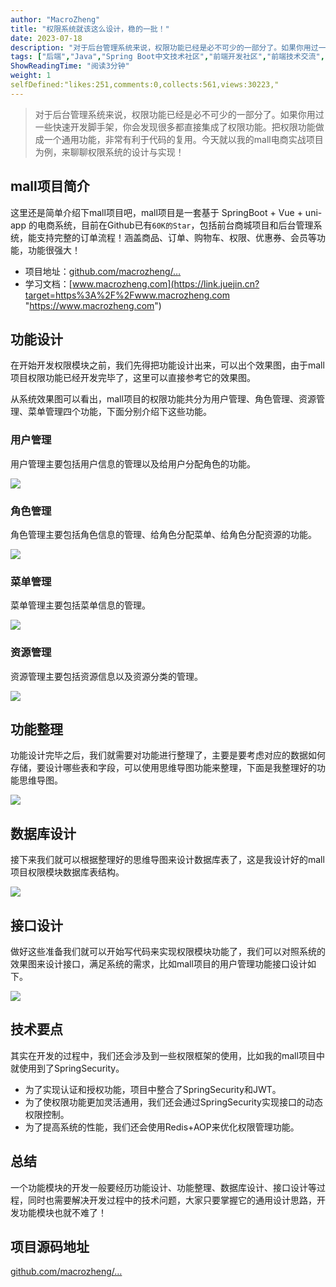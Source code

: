 ```yaml
---
author: "MacroZheng"
title: "权限系统就该这么设计，稳的一批！"
date: 2023-07-18
description: "对于后台管理系统来说，权限功能已经是必不可少的一部分了。如果你用过一些快速开发脚手架，你会发现很多都直接集成了权限功能。把权限功能做成一个通用功能，非常有利于代码的复用。"
tags: ["后端","Java","Spring Boot中文技术社区","前端开发社区","前端技术交流","前端框架教程","JavaScript 学习资源","CSS 技巧与最佳实践","HTML5 最新动态","前端工程师职业发展","开源前端项目","前端技术趋势"]
ShowReadingTime: "阅读3分钟"
weight: 1
selfDefined:"likes:251,comments:0,collects:561,views:30223,"
---
```

> 对于后台管理系统来说，权限功能已经是必不可少的一部分了。如果你用过一些快速开发脚手架，你会发现很多都直接集成了权限功能。把权限功能做成一个通用功能，非常有利于代码的复用。今天就以我的mall电商实战项目为例，来聊聊权限系统的设计与实现！

mall项目简介
--------

这里还是简单介绍下mall项目吧，mall项目是一套基于 SpringBoot + Vue + uni-app 的电商系统，目前在Github已有`60K的Star`，包括前台商城项目和后台管理系统，能支持完整的订单流程！涵盖商品、订单、购物车、权限、优惠券、会员等功能，功能很强大！

*   项目地址：[github.com/macrozheng/…](https://link.juejin.cn?target=https%3A%2F%2Fgithub.com%2Fmacrozheng%2Fmall "https://github.com/macrozheng/mall")
*   学习文档：[www.macrozheng.com](https://link.juejin.cn?target=https%3A%2F%2Fwww.macrozheng.com "https://www.macrozheng.com")

功能设计
----

在开始开发权限模块之前，我们先得把功能设计出来，可以出个效果图，由于mall项目权限功能已经开发完毕了，这里可以直接参考它的效果图。

从系统效果图可以看出，mall项目的权限功能共分为用户管理、角色管理、资源管理、菜单管理四个功能，下面分别介绍下这些功能。

### 用户管理

用户管理主要包括用户信息的管理以及给用户分配角色的功能。

![](/images/jueJin/3db2a26516844ed.png)

### 角色管理

角色管理主要包括角色信息的管理、给角色分配菜单、给角色分配资源的功能。

![](/images/jueJin/01451db4ad4d49d.png)

### 菜单管理

菜单管理主要包括菜单信息的管理。

![](/images/jueJin/7a5095f0a21f4a6.png)

### 资源管理

资源管理主要包括资源信息以及资源分类的管理。

![](/images/jueJin/6a39b03ddb0d4f6.png)

功能整理
----

功能设计完毕之后，我们就需要对功能进行整理了，主要是要考虑对应的数据如何存储，要设计哪些表和字段，可以使用思维导图功能来整理，下面是我整理好的功能思维导图。

![](/images/jueJin/f7fb6317eda344a.png)

数据库设计
-----

接下来我们就可以根据整理好的思维导图来设计数据库表了，这是我设计好的mall项目权限模块数据库表结构。

![](/images/jueJin/33487da799e9432.png)

接口设计
----

做好这些准备我们就可以开始写代码来实现权限模块功能了，我们可以对照系统的效果图来设计接口，满足系统的需求，比如mall项目的用户管理功能接口设计如下。

![](/images/jueJin/44a069ca3e804ae.png)

技术要点
----

其实在开发的过程中，我们还会涉及到一些权限框架的使用，比如我的mall项目中就使用到了SpringSecurity。

*   为了实现认证和授权功能，项目中整合了SpringSecurity和JWT。
*   为了使权限功能更加灵活通用，我们还会通过SpringSecurity实现接口的动态权限控制。
*   为了提高系统的性能，我们还会使用Redis+AOP来优化权限管理功能。

总结
--

一个功能模块的开发一般要经历功能设计、功能整理、数据库设计、接口设计等过程，同时也需要解决开发过程中的技术问题，大家只要掌握它的通用设计思路，开发功能模块也就不难了！

项目源码地址
------

[github.com/macrozheng/…](https://link.juejin.cn?target=https%3A%2F%2Fgithub.com%2Fmacrozheng%2Fmall "https://github.com/macrozheng/mall")